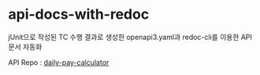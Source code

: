 # api-docs-with-redoc
jUnit으로 작성된 TC 수행 결과로 생성한 openapi3.yaml과 redoc-cli를 이용한 API 문서 자동화

API Repo : [daily-pay-calculator](https://github.com/unknown-122/daily-pay-calculator)
